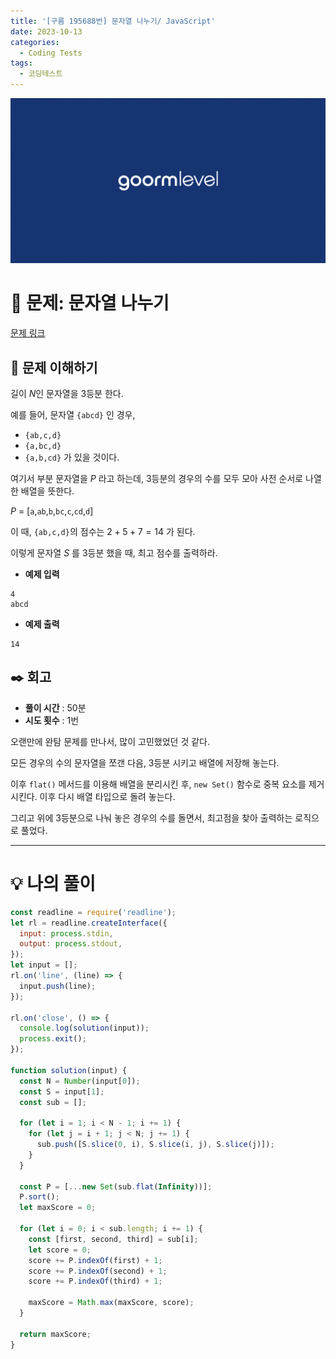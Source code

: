 ```yaml
---
title: '[구름 195688번] 문자열 나누기/ JavaScript'
date: 2023-10-13
categories:
  - Coding Tests
tags:
  - 코딩테스트
---
```


![](images/Pasted%20image%2020231012050100.png)

# 📝 문제: 문자열 나누기

[문제 링크](https://level.goorm.io/exam/195688/%EB%AC%B8%EC%9E%90%EC%97%B4-%EB%82%98%EB%88%84%EA%B8%B0/quiz/1)

## 🎯 문제 이해하기

길이 $N$인 문자열을 3등분 한다.

예를 들어, 문자열 `{abcd}` 인 경우,

- `{ab,c,d}`
- `{a,bc,d}`
- `{a,b,cd}` 가 있을 것이다.

여기서 부분 문자열을 $P$ 라고 하는데, 3등분의 경우의 수를 모두 모아 사전 순서로 나열한 배열을 뜻한다.

$P$ = [`a`,`ab`,`b`,`bc`,`c`,`cd`,`d`]

이 때, `{ab,c,d}`의 점수는 $2 + 5 + 7 = 14$ 가 된다.

이렇게 문자열 $S$ 를 3등분 했을 때, 최고 점수를 출력하라.

- **예제 입력**

```
4
abcd
```

- **예제 출력**

```
14
```

## ✒️ 회고

- **풀이 시간** : 50분
- **시도 횟수** : 1번

오랜만에 완탐 문제를 만나서, 많이 고민했었던 것 같다.

모든 경우의 수의 문자열을 쪼갠 다음, 3등분 시키고 배열에 저장해 놓는다.

이후 `flat()` 메서드를 이용해 배열을 분리시킨 후, `new Set()` 함수로 중복 요소를 제거 시킨다. 이후 다시 배열 타입으로 돌려 놓는다.

그리고 위에 3등분으로 나눠 놓은 경우의 수를 돌면서, 최고점을 찾아 출력하는 로직으로 풀었다.

---

# 💡 나의 풀이

```js
const readline = require('readline');
let rl = readline.createInterface({
  input: process.stdin,
  output: process.stdout,
});
let input = [];
rl.on('line', (line) => {
  input.push(line);
});

rl.on('close', () => {
  console.log(solution(input));
  process.exit();
});

function solution(input) {
  const N = Number(input[0]);
  const S = input[1];
  const sub = [];

  for (let i = 1; i < N - 1; i += 1) {
    for (let j = i + 1; j < N; j += 1) {
      sub.push([S.slice(0, i), S.slice(i, j), S.slice(j)]);
    }
  }

  const P = [...new Set(sub.flat(Infinity))];
  P.sort();
  let maxScore = 0;

  for (let i = 0; i < sub.length; i += 1) {
    const [first, second, third] = sub[i];
    let score = 0;
    score += P.indexOf(first) + 1;
    score += P.indexOf(second) + 1;
    score += P.indexOf(third) + 1;

    maxScore = Math.max(maxScore, score);
  }

  return maxScore;
}
```
